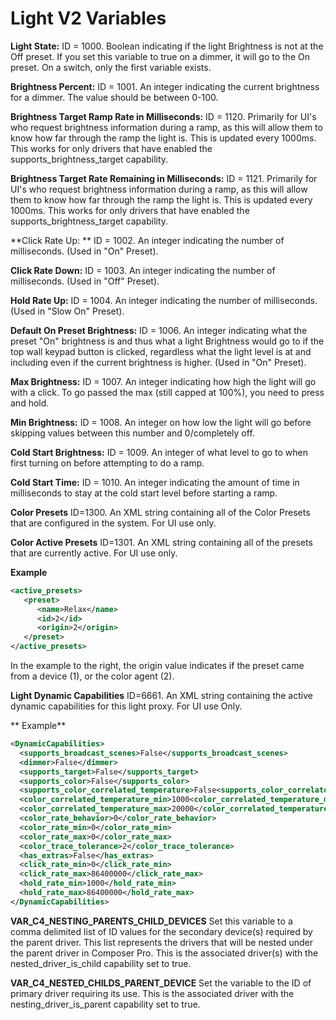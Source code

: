 # Light V2 Variables


**Light State:**
ID = 1000. Boolean indicating if the light Brightness is not at the Off preset. If you set this variable to true on a dimmer,  it will go to the On preset. On a switch, only the first variable exists. 



**Brightness Percent:**
ID = 1001.  An integer indicating the current brightness for a dimmer. The value should be between 0-100. 



**Brightness Target Ramp Rate in Milliseconds:** 
ID = 1120. Primarily for UI's who request brightness information during a ramp, as this will allow them to know how far through the ramp the light is. This is updated every 1000ms. This works for only drivers that have enabled the supports\_brightness\_target capability.



**Brightness Target Rate Remaining in Milliseconds:**
ID = 1121. Primarily for UI's who request brightness information during a ramp, as this will allow them to know how far through the ramp the light is. This is updated every 1000ms. This works for only drivers that have enabled the supports\_brightness\_target capability.



**Click Rate Up: **
ID = 1002. An integer indicating the number of milliseconds. (Used in "On" Preset).



**Click Rate Down:**
ID = 1003.  An integer indicating the number of milliseconds. (Used in "Off" Preset).



**Hold Rate Up:**
ID = 1004.  An integer indicating the number of milliseconds. (Used in "Slow On" Preset).



**Default On Preset Brightness:**
ID = 1006. An integer indicating what the preset "On" brightness is and thus what a light Brightness would go to if the top wall keypad button is clicked, regardless what the light level is at and including even if the current brightness is higher. (Used in "On" Preset).



**Max Brightness:**
ID = 1007. An integer indicating how high the light will go with a click. To go passed the max (still capped at 100%),  you need to press and hold.



**Min Brightness:**
ID = 1008. An integer on how low the light will go before skipping values between this number and 0/completely off. 



**Cold Start Brightness:**
ID = 1009. An integer of what level to go to when first turning on before attempting to do a ramp.
 


**Cold Start Time:**
ID = 1010. An integer indicating the amount of time in milliseconds to stay at the cold start level before starting a ramp. 



**Color Presets**
ID=1300. An XML string containing all of the Color Presets that are configured in the system. For UI use only.



**Color Active Presets**
ID=1301. An XML string containing all of the presets that are currently active. For UI use only.

 **Example**

```xml
<active_presets>
   <preset>
      <name>Relax</name>
      <id>2</id>
      <origin>2</origin>
   </preset>
</active_presets>
```

In the example to the right, the origin value indicates if the preset came from a device (1), or the color agent (2).



**Light Dynamic Capabilities**
ID=6661. An XML string containing the active dynamic capabilities for this light proxy. For UI use Only.


** Example**

```xml
<DynamicCapabilities>
  <supports_broadcast_scenes>False</supports_broadcast_scenes>
  <dimmer>False</dimmer>
  <supports_target>False</supports_target>
  <supports_color>False</supports_color>
  <supports_color_correlated_temperature>False<supports_color_correlated_temperature>
  <color_correlated_temperature_min>1000<color_correlated_temperature_min>
  <color_correlated_temperature_max>20000</color_correlated_temperature_max>
  <color_rate_behavior>0</color_rate_behavior>
  <color_rate_min>0</color_rate_min>
  <color_rate_max>0</color_rate_max>
  <color_trace_tolerance>2</color_trace_tolerance>
  <has_extras>False</has_extras>
  <click_rate_min>0</click_rate_min>
  <click_rate_max>86400000</click_rate_max>
  <hold_rate_min>1000</hold_rate_min>
  <hold_rate_max>86400000</hold_rate_max>
</DynamicCapabilities>
```


**VAR\_C4\_NESTING\_PARENTS\_CHILD\_DEVICES**
Set this variable to a comma delimited list of ID values for the secondary device(s) required by the parent driver. This list represents the drivers that will be nested under the parent driver in Composer Pro. This is the associated driver(s) with the nested\_driver\_is\_child capability set to true.


**VAR\_C4\_NESTED\_CHILDS\_PARENT\_DEVICE** 
Set the variable to the ID of primary driver requiring its use. This is the associated driver with the nesting\_driver\_is\_parent capability set to true.